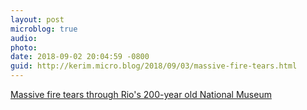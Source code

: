 ```yaml
---
layout: post
microblog: true
audio: 
photo: 
date: 2018-09-02 20:04:59 -0800
guid: http://kerim.micro.blog/2018/09/03/massive-fire-tears.html
---
```

[Massive fire tears through Rio's 200-year old National Museum](https://www.reuters.com/article/us-brazil-fire-museum/massive-fire-tears-through-rios-200-year-old-national-museum-idUSKCN1LJ00L?feedType=RSS&feedName=topNews&utm_source=twitter&utm_medium=Social)
